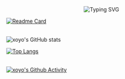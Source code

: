 <center>
<img title="" src="https://readme-typing-svg.demolab.com?font=ZCOOL+KuaiLe&pause=1000&center=%E5%81%87%E7%9A%84&vCenter=%E7%9C%9F&repeat=%E5%81%87%E7%9A%84&width=435&lines=%E9%80%8D%E9%81%A5%E6%98%AF%E4%B8%80%E7%A7%8D%E6%97%A0%E6%8B%98%E6%97%A0%E6%9D%9F%E5%A2%83%E7%95%8C%E3%80%82" alt="Typing SVG">
</center>

<table>

[![Readme Card](https://github-readme-stats.vercel.app/api/pin/?username=xoxoyo&repo=xoxoyo&theme=dark)](https://github.com/xoxoyo/xoxoyo)

</table>


<table>

![xoyo's GitHub stats](https://github-readme-stats.vercel.app/api?username=xoxoyo&show_icons=true&theme=dark )

[![Top Langs](https://github-readme-stats.vercel.app/api/top-langs/?username=xoxoyo&hide_progress=true&theme=dark)](https://github.com/xoxoyo)
<table>


[![xoyo's Github Activity](https://github-readme-activity-graph.cyclic.app/graph?username=xoxoyo&theme=github-compact)](https://github.com/xoxoyo)


